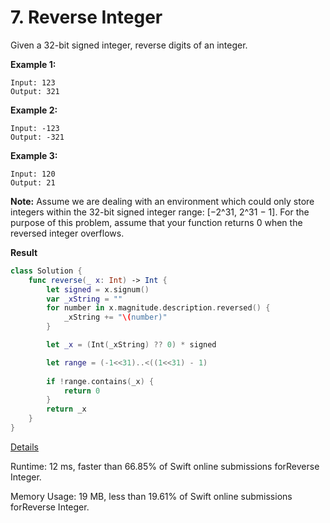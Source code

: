 # 7. Reverse Integer

Given a 32-bit signed integer, reverse digits of an integer.

**Example 1:**

```
Input: 123
Output: 321
```

**Example 2:**

```
Input: -123
Output: -321
```

**Example 3:**

```
Input: 120
Output: 21
```

**Note:**
Assume we are dealing with an environment which could only store integers within the 32-bit signed integer range: [−2^31,  2^31 − 1]. For the purpose of this problem, assume that your function returns 0 when the reversed integer overflows.

**Result**

```swift
class Solution {
    func reverse(_ x: Int) -> Int {
        let signed = x.signum()
        var _xString = ""
        for number in x.magnitude.description.reversed() {
            _xString += "\(number)"
        }

	    let _x = (Int(_xString) ?? 0) * signed

	    let range = (-1<<31)..<((1<<31) - 1)
	
	    if !range.contains(_x) {
		    return 0
	    }
        return _x
    }
}
```



[Details ](https://leetcode.com/submissions/detail/226207539)

Runtime: 12 ms, faster than 66.85% of Swift online submissions forReverse Integer.

Memory Usage: 19 MB, less than 19.61% of Swift online submissions forReverse Integer.

